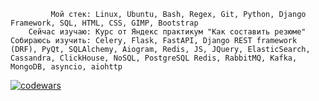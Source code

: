              Мой стек: Linux, Ubuntu, Bash, Regex, Git, Python, Django Framework, SQL, HTML, CSS, GIMP, Bootstrap  
        Сейчас изучаю: Курс от Яндекс практикум "Как составить резюме"  
    Собираюсь изучить: Celery, Flask, FastAPI, Django REST framework (DRF), PyQt, SQLAlchemy, Aiogram, Redis, JS, JQuery, ElasticSearch, Cassandra, ClickHouse, NoSQL, PostgreSQL Redis, RabbitMQ, Kafka, MongoDB, asyncio, aiohttp





[![codewars](https://www.codewars.com/users/Aruytehno/badges/large)](https://www.codewars.com/users/Aruytehno)  

